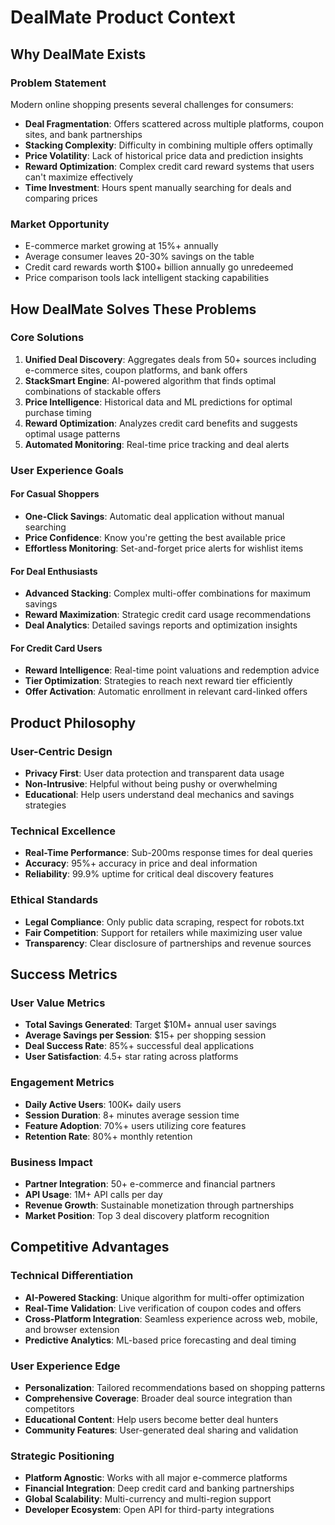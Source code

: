 # DealMate Product Context

## Why DealMate Exists

### Problem Statement
Modern online shopping presents several challenges for consumers:
- **Deal Fragmentation**: Offers scattered across multiple platforms, coupon sites, and bank partnerships
- **Stacking Complexity**: Difficulty in combining multiple offers optimally
- **Price Volatility**: Lack of historical price data and prediction insights
- **Reward Optimization**: Complex credit card reward systems that users can't maximize effectively
- **Time Investment**: Hours spent manually searching for deals and comparing prices

### Market Opportunity
- E-commerce market growing at 15%+ annually
- Average consumer leaves 20-30% savings on the table
- Credit card rewards worth $100+ billion annually go unredeemed
- Price comparison tools lack intelligent stacking capabilities

## How DealMate Solves These Problems

### Core Solutions
1. **Unified Deal Discovery**: Aggregates deals from 50+ sources including e-commerce sites, coupon platforms, and bank offers
2. **StackSmart Engine**: AI-powered algorithm that finds optimal combinations of stackable offers
3. **Price Intelligence**: Historical data and ML predictions for optimal purchase timing
4. **Reward Optimization**: Analyzes credit card benefits and suggests optimal usage patterns
5. **Automated Monitoring**: Real-time price tracking and deal alerts

### User Experience Goals

#### For Casual Shoppers
- **One-Click Savings**: Automatic deal application without manual searching
- **Price Confidence**: Know you're getting the best available price
- **Effortless Monitoring**: Set-and-forget price alerts for wishlist items

#### For Deal Enthusiasts
- **Advanced Stacking**: Complex multi-offer combinations for maximum savings
- **Reward Maximization**: Strategic credit card usage recommendations
- **Deal Analytics**: Detailed savings reports and optimization insights

#### For Credit Card Users
- **Reward Intelligence**: Real-time point valuations and redemption advice
- **Tier Optimization**: Strategies to reach next reward tier efficiently
- **Offer Activation**: Automatic enrollment in relevant card-linked offers

## Product Philosophy

### User-Centric Design
- **Privacy First**: User data protection and transparent data usage
- **Non-Intrusive**: Helpful without being pushy or overwhelming
- **Educational**: Help users understand deal mechanics and savings strategies

### Technical Excellence
- **Real-Time Performance**: Sub-200ms response times for deal queries
- **Accuracy**: 95%+ accuracy in price and deal information
- **Reliability**: 99.9% uptime for critical deal discovery features

### Ethical Standards
- **Legal Compliance**: Only public data scraping, respect for robots.txt
- **Fair Competition**: Support for retailers while maximizing user value
- **Transparency**: Clear disclosure of partnerships and revenue sources

## Success Metrics

### User Value Metrics
- **Total Savings Generated**: Target $10M+ annual user savings
- **Average Savings per Session**: $15+ per shopping session
- **Deal Success Rate**: 85%+ successful deal applications
- **User Satisfaction**: 4.5+ star rating across platforms

### Engagement Metrics
- **Daily Active Users**: 100K+ daily users
- **Session Duration**: 8+ minutes average session time
- **Feature Adoption**: 70%+ users utilizing core features
- **Retention Rate**: 80%+ monthly retention

### Business Impact
- **Partner Integration**: 50+ e-commerce and financial partners
- **API Usage**: 1M+ API calls per day
- **Revenue Growth**: Sustainable monetization through partnerships
- **Market Position**: Top 3 deal discovery platform recognition

## Competitive Advantages

### Technical Differentiation
- **AI-Powered Stacking**: Unique algorithm for multi-offer optimization
- **Real-Time Validation**: Live verification of coupon codes and offers
- **Cross-Platform Integration**: Seamless experience across web, mobile, and browser extension
- **Predictive Analytics**: ML-based price forecasting and deal timing

### User Experience Edge
- **Personalization**: Tailored recommendations based on shopping patterns
- **Comprehensive Coverage**: Broader deal source integration than competitors
- **Educational Content**: Help users become better deal hunters
- **Community Features**: User-generated deal sharing and validation

### Strategic Positioning
- **Platform Agnostic**: Works with all major e-commerce platforms
- **Financial Integration**: Deep credit card and banking partnerships
- **Global Scalability**: Multi-currency and multi-region support
- **Developer Ecosystem**: Open API for third-party integrations
